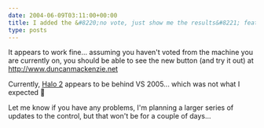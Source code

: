 ```yaml
---
date: 2004-06-09T03:11:00+00:00
title: I added the &#8220;no vote, just show me the results&#8221; feature to that polling component&#8230;
type: posts
---
```

It appears to work fine... assuming you haven't voted from the machine you are currently on, you should be able to see the new button (and try it out) at <http://www.duncanmackenzie.net>

Currently, [Halo 2](http://www.bungie.net/games/halo2/Default.aspx) appears to be behind VS 2005... which was not what I expected 🙂

Let me know if you have any problems, I'm planning a larger series of updates to the control, but that won't be for a couple of days...

